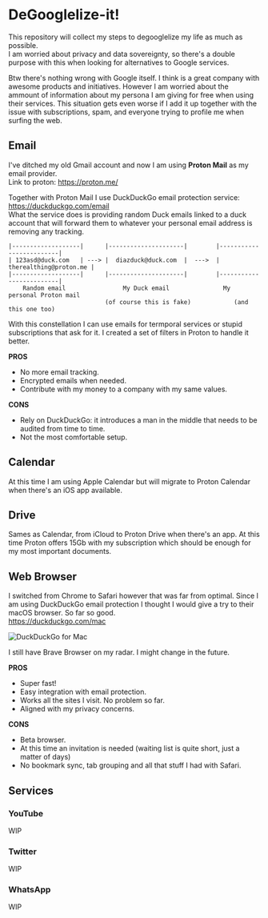 # DeGooglelize-it!
This repository will collect my steps to degooglelize my life as much as possible.<br>
I am worried about privacy and data sovereignty, so there's a double purpose with this when looking for alternatives to Google services.

Btw there's nothing wrong with Google itself. I think is a great company with awesome products and initiatives. However I am worried about the ammount of information about my persona I am giving for free when using their services. This situation gets even worse if I add it up together with the issue with subscriptions, spam, and everyone trying to profile me when surfing the web.

## Email
I've ditched my old Gmail account and now I am using **Proton Mail** as my email provider.<br>
Link to proton: https://proton.me/

Together with Proton Mail I use DuckDuckGo email protection service: https://duckduckgo.com/email<br>
What the service does is providing random Duck emails linked to a duck account that will forward them to whatever your personal email address is removing any tracking.<br>

```
|-------------------|      |---------------------|        |-------------------------|
| 123asd@duck.com   | ---> |  diazduck@duck.com  |  --->  |  therealthing@proton.me |
|-------------------|      |---------------------|        |-------------------------|
    Random email                My Duck email               My personal Proton mail
                           (of course this is fake)            (and this one too)
```
With this constellation I can use emails for termporal services or stupid subscriptions that ask for it. I created a set of filters in Proton to handle it 
better.

**PROS**
* No more email tracking.
* Encrypted emails when needed.
* Contribute with my money to a company with my same values.

**CONS**
* Rely on DuckDuckGo: it introduces a man in the middle that needs to be audited from time to time.
* Not the most comfortable setup.

## Calendar
At this time I am using Apple Calendar but will migrate to Proton Calendar when there's an iOS app available.

## Drive
Sames as Calendar, from iCloud to Proton Drive when there's an app. At this time Proton offers 15Gb with my subscription which should be enough for my most important documents.

## Web Browser
I switched from Chrome to Safari however that was far from optimal. Since I am using DuckDuckGo email protection I thought I would give a try to their macOS browser. So far so good.<br>
https://duckduckgo.com/mac

![DuckDuckGo for Mac](https://duckduckgo.com/static-assets/image/mac/screenshot.png)

I still have Brave Browser on my radar. I might change in the future.

**PROS**
* Super fast!
* Easy integration with email protection.
* Works all the sites I visit. No problem so far.
* Aligned with my privacy concerns.

**CONS**
* Beta browser.
* At this time an invitation is needed (waiting list is quite short, just a matter of days)
* No bookmark sync, tab grouping and all that stuff I had with Safari.

## Services 
### YouTube
WIP

### Twitter
WIP

### WhatsApp
WIP